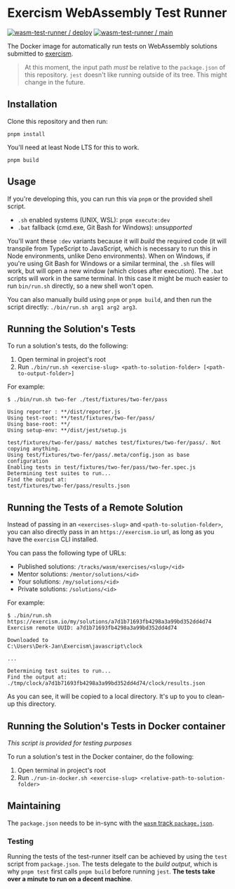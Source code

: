 # Exercism WebAssembly Test Runner

[![wasm-test-runner / deploy](https://github.com/exercism/wasm-test-runner/actions/workflows/deploys.yml/badge.svg)](https://github.com/exercism/wasm-test-runner/actions/workflows/deploys.yml) [![wasm-test-runner / main](https://github.com/exercism/wasm-test-runner/actions/workflows/ci.js.yml/badge.svg)](https://github.com/exercism/wasm-test-runner/actions/workflows/ci.js.yml)

The Docker image for automatically run tests on WebAssembly solutions submitted to [exercism][web-exercism].

> At this moment, the input path _must_ be relative to the `package.json` of this repository.
> `jest` doesn't like running outside of its tree.
> This might change in the future.

## Installation

Clone this repository and then run:

```shell
pnpm install
```

You'll need at least Node LTS for this to work.

```shell
pnpm build
```

## Usage

If you're developing this, you can run this via `pnpm` or the provided shell script.

- `.sh` enabled systems (UNIX, WSL): `pnpm execute:dev`
- `.bat` fallback (cmd.exe, Git Bash for Windows): _unsupported_

You'll want these `:dev` variants because it will _build_ the required code (it will transpile from TypeScript to JavaScript, which is necessary to run this in Node environments, unlike Deno environments).
When on Windows, if you're using Git Bash for Windows or a similar terminal, the `.sh` files will work, but will open a new window (which closes after execution).
The `.bat` scripts will work in the same terminal.
In this case it might be much easier to run `bin/run.sh` directly, so a new shell won't open.

You can also manually build using `pnpm` or `pnpm build`, and then run the script directly: `./bin/run.sh arg1 arg2 arg3`.

## Running the Solution's Tests

To run a solution's tests, do the following:

1. Open terminal in project's root
2. Run `./bin/run.sh <exercise-slug> <path-to-solution-folder> [<path-to-output-folder>]`

For example:

```shell
$ ./bin/run.sh two-fer ./test/fixtures/two-fer/pass

Using reporter : **/dist/reporter.js
Using test-root: **/test/fixtures/two-fer/pass/
Using base-root: **/
Using setup-env: **/dist/jest/setup.js

test/fixtures/two-fer/pass/ matches test/fixtures/two-fer/pass/. Not copying anything.
Using test/fixtures/two-fer/pass/.meta/config.json as base configuration
Enabling tests in test/fixtures/two-fer/pass/two-fer.spec.js
Determining test suites to run...
Find the output at:
test/fixtures/two-fer/pass/results.json
```

## Running the Tests of a Remote Solution

Instead of passing in an `<exercises-slug>` and `<path-to-solution-folder>`, you can also directly pass in an `https://exercism.io` url, as long as you have the `exercism` CLI installed.

You can pass the following type of URLs:

- Published solutions: `/tracks/wasm/exercises/<slug>/<id>`
- Mentor solutions: `/mentor/solutions/<id>`
- Your solutions: `/my/solutions/<id>`
- Private solutions: `/solutions/<id>`

For example:

```
$ ./bin/run.sh https://exercism.io/my/solutions/a7d1b71693fb4298a3a99bd352dd4d74
Exercism remote UUID: a7d1b71693fb4298a3a99bd352dd4d74

Downloaded to
C:\Users\Derk-Jan\Exercism\javascript\clock

...

Determining test suites to run...
Find the output at:
./tmp/clock/a7d1b71693fb4298a3a99bd352dd4d74/clock/results.json
```

As you can see, it will be copied to a local directory.
It's up to you to clean-up this directory.

## Running the Solution's Tests in Docker container

_This script is provided for testing purposes_

To run a solution's test in the Docker container, do the following:

1. Open terminal in project's root
2. Run `./run-in-docker.sh <exercise-slug> <relative-path-to-solution-folder>`

## Maintaining

The `package.json` needs to be in-sync with the [`wasm` track `package.json`][git-wasm].

### Testing

Running the tests of the test-runner itself can be achieved by using the `test` script from `package.json`.
The tests delegate to the _build output_, which is why `pnpm test` first calls `pnpm build` before running `jest`.
**The tests take over a minute to run on a decent machine**.

[web-exercism]: https://exercism.io
[git-automated-tests]: https://github.com/exercism/automated-tests
[git-wasm]: https://github.com/exercism/wasm
